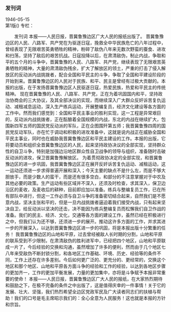 ### 发刊词  

1946-05-15  
第1版()
专栏：

　　发刊词
    本报——人民日报，晋冀鲁豫边区广大人民的报纸出版了。
    晋冀鲁豫边区的人民、八路军、共产党在为驱逐日寇，挽救全中华民族危亡的八年过程中，曾经表现了无限艰苦英勇牺牲的精神，粉碎了敌伪八年来无数次野蛮的蚕食、进攻和扫荡，坚持了敌后的艰苦抗战。日寇投降以后，在肃清敌伪，制止内战，争取和平的五个月的斗争中，晋冀鲁豫的人民、八路军、共产党，继续表现了无限艰苦英勇牺牲的精神，大量的肃清敌伪残余，扩大了解放区的领土，严重的打击了侵入解放区的反动派内战挑拨者，配合全国和平民主的斗争，争取了全国和平建设阶段的开始到来。晋冀鲁豫边区的人民对于民族、和平、民主是曾经有过极大贡献的。本报的出版，在于发扬晋冀鲁豫边区人民驱逐日寇，热爱民族，热爱和平民主的传统精神。
    现在晋冀鲁豫的人民、八路军、共产党，正在为着巩固国内和平，坚持政治协商会的三大协议，及其全部决议的实现，而继续深入广大群众反奸诉苦复仇运动、减租减息运动，深入生产练兵运动，开展整编复员，经济文化建设等各方面的工作中。然而我们感觉到：全国和平民主事业的胜利实现，这一工程是异常艰巨的，反动派内战挑拨者，正在酝酿着全国规模的内战，东北的内战在继续扩大，包围新四军五师的国民党反动派的军队，正在企图围歼第五师；我晋冀鲁豫四周的国民党反动军队，亦在忙于调动和积极的进攻准备中，这就是说内战正在威胁全国和平民主事业，同时也在威胁我晋冀鲁豫边区和平民主建设的工作。本报的出版，它将要动员和组织全晋冀鲁豫边区的人民，起来坚持政协决议的全部实现，坚持群众性的自卫斗争，特别是加强边沿地区群众性自卫战争的领导与组织，准备随时击破反动派的进攻，保卫晋冀鲁豫解放区。
    为着贯彻政协决定的全部实现，和晋冀鲁豫边区的进一步巩固，我晋冀鲁豫边区正在展开反奸诉苦复仇运动、减租运动，这一运动还须进一步求得普遍开展和深入；今天主要的缺点不是什么左，而是不够大胆放手，而是少数人的蛮干，而是还有很多空白，和部分的不注意掌握对于中农及其他必要的政策。生产运动有些区域并不深入，还须及时检查，求其深入，保卫边沿区的麦收，及麦收后的耕种，目前即应加以准备。练兵与整编复员工作，已在所有部队中进行，但这一工作必须与自卫斗争的准备密切结合起来，自然我们是不愿意内战，坚决主张和平的，但是一旦内战挑拨者逼迫着我们接受内战，只有起来坚决自卫，给反动派以坚决的还击，决不能因为练兵整编复员而松懈我们自卫作战的准备。我们的民主、经济、文化，交通等各方面的建设工作，虽然已经在积极进行之中，但我们认为还不够，还须进一步的展开。推动这许多方面的工作，并求其进一步的开展深入，以达到晋冀鲁豫边区进一步的巩固，将是本报出版十分繁重的任务！
    我晋冀鲁豫边区的山地和平原，过去曾经被敌人长时期的分割，山地和平原的联系受到不少限制，在肃清敌伪的胜利进军中，已经把四个地区，山地和平原联成一片了，今后经验的交换和沟通，虽然增加了许多的便利，然而由于几个地区七八年来受敌伪不断封锁分割，和各地区工作基础、环境、历史、经验等的条件不同，工作上还存在许多差别。今后如何更广泛的、更充分的、更经常的，交换这个地区和那个地区、山地和平原各方面斗争的经验和工作的经验，以达到各地区步骤的更加齐一，工作的更加平衡发展，力量的更加集中，亦将是斗争赋予本报非常重要的使命！
    本报——人民日报，晋冀鲁豫边区广大人民的报纸，在大家热烈期待和鼓励之下，在极不完备的条件之中出版了，这是值得庆幸的一件事情！关于它的发展、壮大、坚强，我们热烈希望全边区党政军民及广大读者同志们的扶植与帮助！我们的口号是毛主席昭示我们的：全心全意为人民服务！这也就是本报的方针和宗旨。  
